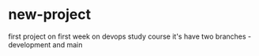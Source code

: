 # new-project
 first project on first week on devops study course
it's have two branches - development and main